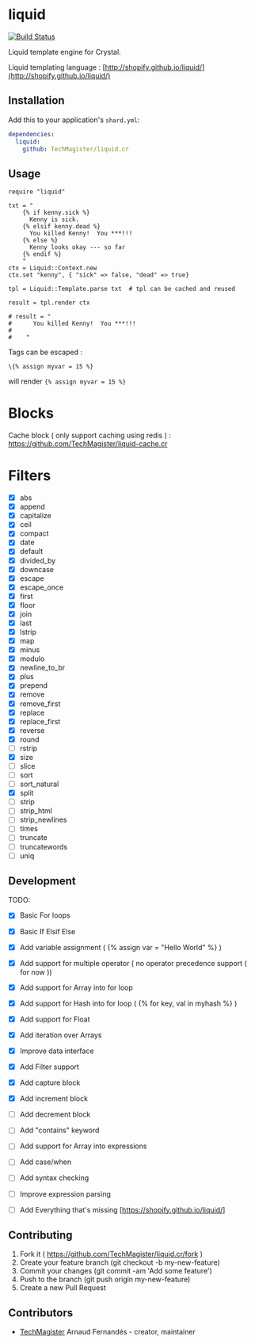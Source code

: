 # liquid
[![Build Status](https://travis-ci.org/TechMagister/liquid.cr.svg?branch=master)](https://travis-ci.org/TechMagister/liquid.cr)

Liquid template engine for Crystal.

Liquid templating language : [http://shopify.github.io/liquid/](http://shopify.github.io/liquid/)

## Installation

Add this to your application's `shard.yml`:

```yaml
dependencies:
  liquid:
    github: TechMagister/liquid.cr
```

## Usage

```crystal
require "liquid"

txt = "
    {% if kenny.sick %}
      Kenny is sick.
    {% elsif kenny.dead %}
      You killed Kenny!  You ***!!!
    {% else %}
      Kenny looks okay --- so far
    {% endif %}
    "
ctx = Liquid::Context.new
ctx.set "kenny", { "sick" => false, "dead" => true}

tpl = Liquid::Template.parse txt  # tpl can be cached and reused

result = tpl.render ctx

# result = "
#      You killed Kenny!  You ***!!!
#
#    "

```

Tags can be escaped :
``` liquid
\{% assign myvar = 15 %}
```
will render `{% assign myvar = 15 %}`

# Blocks
Cache block ( only support caching using redis ) : https://github.com/TechMagister/liquid-cache.cr

# Filters
- [x] abs
- [x] append
- [x] capitalize
- [x] ceil
- [x] compact
- [x] date
- [x] default
- [x] divided_by
- [x] downcase
- [x] escape
- [x] escape_once
- [x] first
- [x] floor
- [x] join
- [x] last
- [x] lstrip
- [x] map
- [x] minus
- [x] modulo
- [x] newline_to_br
- [x] plus
- [x] prepend
- [x] remove
- [x] remove_first
- [x] replace
- [x] replace_first
- [x] reverse
- [x] round
- [ ] rstrip
- [x] size
- [ ] slice
- [ ] sort
- [ ] sort_natural
- [x] split
- [ ] strip
- [ ] strip_html
- [ ] strip_newlines
- [ ] times
- [ ] truncate
- [ ] truncatewords
- [ ] uniq

## Development

TODO:
- [x] Basic For loops
- [x] Basic If Elsif Else
- [x] Add variable assignment ( {% assign var = "Hello World" %} )
- [x] Add support for multiple operator ( no operator precedence support ( for now ))
- [x] Add support for Array into for loop
- [x] Add support for Hash into for loop ( {% for key, val in myhash %} )
- [x] Add support for Float
- [x] Add iteration over Arrays
- [x] Improve data interface
- [x] Add Filter support
- [x] Add capture block
- [x] Add increment block
- [ ] Add decrement block
- [ ] Add "contains" keyword
- [ ] Add support for Array into expressions
- [ ] Add case/when
- [ ] Add syntax checking
- [ ] Improve expression parsing
- [ ] Add Everything that's missing [https://shopify.github.io/liquid/]


## Contributing

1. Fork it ( https://github.com/TechMagister/liquid.cr/fork )
2. Create your feature branch (git checkout -b my-new-feature)
3. Commit your changes (git commit -am 'Add some feature')
4. Push to the branch (git push origin my-new-feature)
5. Create a new Pull Request

## Contributors

- [TechMagister](https://github.com/TechMagister) Arnaud Fernandés - creator, maintainer
